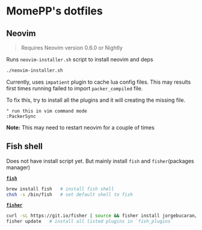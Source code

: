 # MomePP's dotfiles
## Neovim
> Requires Neovim version 0.6.0 or Nightly

Runs `neovim-installer.sh` script to install neovim and deps
``` bash
./neovim-installer.sh
```
Currently, uses `impatient` plugin to cache lua config files.
This may results first times running failed to import `packer_compiled` file.

To fix this, try to install all the plugins and it will creating the missing file.
``` vim
" run this in vim command mode
:PackerSync
```
**Note:** This may need to restart neovim for a couple of times

## Fish shell
Does not have install script yet. But mainly install `fish` and `fisher`(packages manager)

[**`fish`**](https://fishshell.com/)
``` bash
brew install fish   # install fish shell
chsh -s /bin/fish   # set default shell to fish
```

[**`fisher`**](https://github.com/jorgebucaran/fisher)
``` bash
curl -sL https://git.io/fisher | source && fisher install jorgebucaran/fisher   # install fisher
fisher update   # install all listed plugins in `fish_plugins`
```

